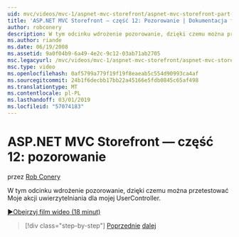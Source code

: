 ```yaml
---
uid: mvc/videos/mvc-1/aspnet-mvc-storefront/aspnet-mvc-storefront-part-12-mocking
title: 'ASP.NET MVC Storefront — część 12: Pozorowanie | Dokumentacja firmy Microsoft'
author: robconery
description: W tym odcinku wdrożenie pozorowanie, dzięki czemu można przetestować Moje akcji uwierzytelniania dla mojej UserController.
ms.author: riande
ms.date: 06/19/2008
ms.assetid: 9a0f04b9-6a49-4e2c-9c12-03ab71ab2705
msc.legacyurl: /mvc/videos/mvc-1/aspnet-mvc-storefront/aspnet-mvc-storefront-part-12-mocking
msc.type: video
ms.openlocfilehash: 0af5799a779f19f19f8eaeab5c554d90993ca4af
ms.sourcegitcommit: 24b1f6decbb17bb22a45166e5fdb0845c65af498
ms.translationtype: MT
ms.contentlocale: pl-PL
ms.lasthandoff: 03/01/2019
ms.locfileid: "57074183"
---
```

<a name="aspnet-mvc-storefront-part-12-mocking"></a>ASP.NET MVC Storefront — część 12: pozorowanie
====================
przez [Rob Conery](https://github.com/robconery)

W tym odcinku wdrożenie pozorowanie, dzięki czemu można przetestować Moje akcji uwierzytelniania dla mojej UserController.

[&#9654;Obejrzyj film wideo (18 minut)](https://channel9.msdn.com/Blogs/ASP-NET-Site-Videos/aspnet-mvc-storefront-part-12-mocking)

> [!div class="step-by-step"]
> [Poprzednie](aspnet-mvc-storefront-part-11-hooking-up-the-shopping-cart-and-using-components.md)
> [dalej](aspnet-mvc-storefront-part-13-dependency-injection.md)
